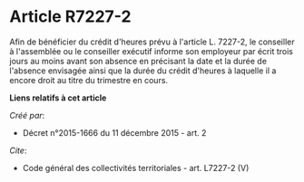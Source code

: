 # Article R7227-2

Afin de bénéficier du crédit d'heures prévu à l'article L. 7227-2, le conseiller à l'assemblée ou le conseiller exécutif
informe son employeur par écrit trois jours au moins avant son absence en précisant la date et la durée de l'absence
envisagée ainsi que la durée du crédit d'heures à laquelle il a encore droit au titre du trimestre en cours.

**Liens relatifs à cet article**

_Créé par_:

  - Décret n°2015-1666 du 11 décembre 2015 - art. 2

_Cite_:

  - Code général des collectivités territoriales - art. L7227-2 (V)

